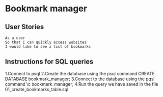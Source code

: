 # Bookmark manager

## User Stories

```
As a user
So that I can quickly access websites
I would like to see a list of bookmarks
```

## Instructions for SQL queries

1.Connect to psql
2.Create the database using the psql command CREATE DATABASE bookmark_manager;
3.Connect to the database using the pqsl command \c bookmark_manager;
4.Run the query we have saved in the file 01_create_bookmarks_table.sql
